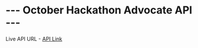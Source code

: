 # --- October Hackathon Advocate API ---

Live API URL - [API Link](https://web-production-2cf2.up.railway.app)
